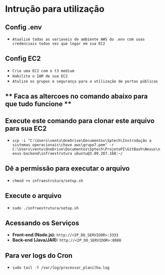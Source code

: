 # Intrução para utilização

## Config .env
- `Atualize todas as variaveis de ambiente AWS do .env com suas credenciais todas vez que logar em sua EC2`

## Config EC2
- `Crie uma EC2 com o t3 medium`
- `Habilite o IAM de sua EC2`
- `Atulize os grupos e segurança para a utilização de portas públicas`

## ** Faca as altercoes no comando abaixo para que tudo funcione **

## Execute este comando para clonar este arquivo para sua EC2
- `scp -i "C:\Users\ventu\OneDrive\Documentos\Sptech\Instrodução a sistemas operacionais\chave aws\grupo7.pem" -r C:\Users\ventu\OneDrive\Documentos\Sptech\ProjetoPI\GitBash\Nexus\nexus-backend\infraestrutura ubuntu@3.89.207.168:~/`

## Dê a permissão para executar o arquivo
- `chmod +x infraestrutura/setup.sh`

## Execute o arquivo
- `sudo ./infraestrutura/setup.sh`

## Acessando os Serviços
- **Front-end (Node.js):** `http://<IP_DO_SERVIDOR>:3333`
- **Back-end (Java/JAR):** `http://<IP_DO_SERVIDOR>:8080`

## Para ver logs do Cron
- `sudo tail -f /var/log/processar_planilha.log`